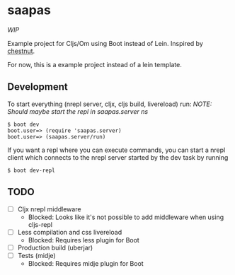 # saapas

*WIP*

Example project for Cljs/Om using Boot instead of Lein.
Inspired by [chestnut](https://github.com/plexus/chestnut).

For now, this is a example project instead of a lein template.

## Development

To start everything (nrepl server, cljx, cljs build, livereload) run:
*NOTE: Should maybe start the repl in saapas.server ns*
```
$ boot dev
boot.user=> (require 'saapas.server)
boot.user=> (saapas.server/run)
```

If you want a repl where you can execute commands, you can start a nrepl
client which connects to the nrepl server started by the dev task by running
```
$ boot dev-repl
```

## TODO

- [ ] Cljx nrepl middleware
  - Blocked: Looks like it's not possible to add middleware when using cljs-repl
- [ ] Less compilation and css livereload
  - Blocked: Requires less plugin for Boot
- [ ] Production build (uberjar)
- [ ] Tests (midje)
  - Blocked: Requires midje plugin for Boot

